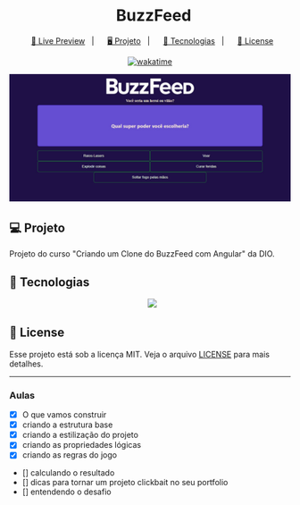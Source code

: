 <h1 align="center">
  BuzzFeed
</h1>

<p align="center">
  <a href="https://brunoh-buzzfeed.vercel.app/">🔗 Live Preview</a>&nbsp;&nbsp;&nbsp;|&nbsp;&nbsp;&nbsp;
  <a href="#-projeto">🖥️ Projeto</a>&nbsp;&nbsp;&nbsp;|&nbsp;&nbsp;&nbsp;
  <a href="#-tecnologias">🚀 Tecnologias</a>&nbsp;&nbsp;&nbsp;|&nbsp;&nbsp;&nbsp;
  <a href="#-license">📝 License</a>
</p>

<p align="center">
    <a href="https://wakatime.com/badge/user/68660678-6b86-4b78-98df-f5f41a37e1bc/project/42030f11-dc0e-42ad-af74-da2d35656193"><img src="https://wakatime.com/badge/user/68660678-6b86-4b78-98df-f5f41a37e1bc/project/42030f11-dc0e-42ad-af74-da2d35656193.svg" alt="wakatime"></a>
</p>

![Preview](./src/assets/images/preview.jfif)

## 💻 Projeto

Projeto do curso "Criando um Clone do BuzzFeed com Angular" da DIO.

## 🚀 Tecnologias

<p align="center">
  <img src="https://img.shields.io/badge/angular-%23DD0031.svg?style=for-the-badge&logo=angular&logoColor=white">
</p>

## 📝 License

Esse projeto está sob a licença MIT. Veja o arquivo [LICENSE](LICENSE) para mais detalhes.

---

### Aulas

- [x] O que vamos construir
- [x] criando a estrutura base
- [x] criando a estilização do projeto
- [x] criando as propriedades lógicas
- [x] criando as regras do jogo
- [] calculando o resultado
- [] dicas para tornar um projeto clickbait no seu portfolio
- [] entendendo o desafio
